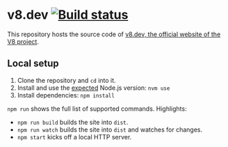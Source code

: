 # v8.dev [![Build status](https://travis-ci.com/v8/v8.dev.svg?branch=master)](https://travis-ci.com/v8/v8.dev)

This repository hosts the source code of [v8.dev, the official website of the V8 project](https://v8.dev/).

## Local setup

1. Clone the repository and `cd` into it.
1. Install and use the [expected](https://github.com/v8/v8.dev/blob/master/.nvmrc) Node.js version: `nvm use`
1. Install dependencies: `npm install`

`npm run` shows the full list of supported commands. Highlights:

- `npm run build` builds the site into `dist`.
- `npm run watch` builds the site into `dist` and watches for changes.
- `npm start` kicks off a local HTTP server.
